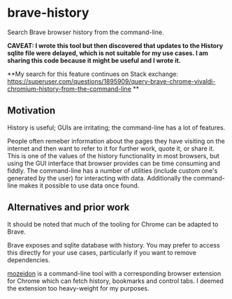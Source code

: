 # brave-history
Search Brave browser history from the command-line.

**CAVEAT: I wrote this tool but then discovered that updates to the History sqlite file were delayed, which is not suitable for my use cases. I am sharing this code because it might be useful and I wrote it.**

**My search for this feature continues on Stack exchange:
https://superuser.com/questions/1895909/query-brave-chrome-vivaldi-chromium-history-from-the-command-line
**

## Motivation
History is useful; GUIs are irritating; the command-line has a lot of features.

People often remeber information about the pages they have visiting on the internet and then want to refer to it for further work, quote it, or share it. This is one of the values of the history functionality in most browsers, but using the GUI interface that browser provides can be time consuming and fiddly. The command-line has a number of utilities (include custom one's generated by the user) for interacting with data. Additionally the command-line makes it possible to use data once found.

## Alternatives and prior work
It should be noted that much of the tooling for Chrome can be adapted to Brave.

Brave exposes and sqlite database with history. You may prefer to access this directly for your use cases, particularly if you want to remove dependencies.

[mozeidon](https://github.com/egovelox/mozeidon) is a command-line tool with a corresponding browser extension for Chrome which can fetch history, bookmarks and control tabs. I deemed the extension too heavy-weight for my purposes.
